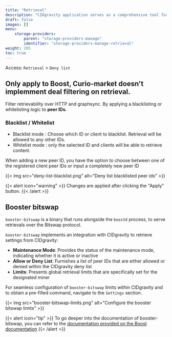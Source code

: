 ```yaml
---
title: "Retrieval"
description: "CIDgravity application serves as a comprehensive tool for managing and monitoring of : clients, pricing, acceptance criterias, avalability and activity."
draft: false
images: []
menu:
    storage-providers:
        parent: "storage-providers-manage"
        identifier: "storage-providers-manage-retrieval"
weight: 205
toc: true
---
```


Access: `Retrieval` > `Deny list`

## Only apply to Boost, Curio-market doesn't implemment deal filtering on retrieval.

Filter retrievability over HTTP and graphsync. By applying a blacklisting or whitelisting logic to **peer IDs**.

### Blacklist / Whitelist

- Blacklist mode : Choose which ID or client to blacklist. Retrieval will be allowed to any other IDs.
- Whitelist mode : only the selected ID and clients will be able to retrieve content.

When adding a new peer ID, you have the option to choose between one of the registered client peer IDs or input a completely new peer ID

{{< img src="deny-list-blacklist.png" alt="Deny list blacklisted peer ids" >}}

{{< alert icon="warning" >}}
Changes are applied after clicking the "Apply" button.
{{< /alert >}}

## Booster bitswap

`booster-bitswap` is a binary that runs alongside the `boostd` process, to serve retrievals over the Bitswap protocol. 

`booster-bitswap` implements an integration with CIDgravity to retrieve settings from CIDgravity:

- **Maintenance Mode**: Provides the status of the maintenance mode, indicating whether it is active or inactive
- **Allow or Deny List**: Furnishes a list of peer IDs that are either allowed or denied within the CIDgravity deny list
- **Limits**: Presents global retrieval limits that are specifically set for the designated miner

For seamless configuration of `booster-bitswap` limits within CIDgravity and to obtain a pre-filled command, navigate to the `Settings` section. 

{{< img src="booster-bitswap-limits.png" alt="Configure the booster bitswap limits" >}}

{{< alert icon="tip" >}}
To go deeper into the documentation of booster-bitswap, you can refer to the [documentation provided on the Boost documentation](https://boost.filecoin.io/retrieving-data-from-filecoin/bitswap-retrieval)
{{< /alert >}}
